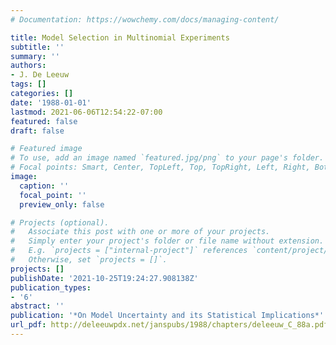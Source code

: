 ```yaml
---
# Documentation: https://wowchemy.com/docs/managing-content/

title: Model Selection in Multinomial Experiments
subtitle: ''
summary: ''
authors:
- J. De Leeuw
tags: []
categories: []
date: '1988-01-01'
lastmod: 2021-06-06T12:54:22-07:00
featured: false
draft: false

# Featured image
# To use, add an image named `featured.jpg/png` to your page's folder.
# Focal points: Smart, Center, TopLeft, Top, TopRight, Left, Right, BottomLeft, Bottom, BottomRight.
image:
  caption: ''
  focal_point: ''
  preview_only: false

# Projects (optional).
#   Associate this post with one or more of your projects.
#   Simply enter your project's folder or file name without extension.
#   E.g. `projects = ["internal-project"]` references `content/project/deep-learning/index.md`.
#   Otherwise, set `projects = []`.
projects: []
publishDate: '2021-10-25T19:24:27.908138Z'
publication_types:
- '6'
abstract: ''
publication: '*On Model Uncertainty and its Statistical Implications*'
url_pdf: http://deleeuwpdx.net/janspubs/1988/chapters/deleeuw_C_88a.pdf
---
```

